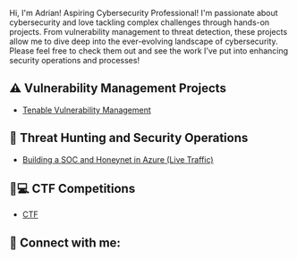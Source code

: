 Hi, I'm Adrian! Aspiring Cybersecurity Professional! I'm passionate about cybersecurity and love tackling complex challenges through hands-on projects. From vulnerability management to threat detection, these projects allow me to dive deep into the ever-evolving landscape of cybersecurity. Please feel free to check them out and see the work I’ve put into enhancing security operations and processes!  

## ⚠️ Vulnerability Management Projects
  - [Tenable Vulnerability Management](https://github.com/Adrian-Gatu/Tenable-Vulnerability-Management)
## 🚨 Threat Hunting and Security Operations
  - [Building a SOC and Honeynet in Azure (Live Traffic)](https://github.com/Adrian-Gatu/Azure-Cloud-SOC-Honeynet)
## 🚩💻 CTF Competitions
  - [CTF](https://github.com/Adrian-Gatu/CTF-Competitios/blob/main/README.md)

<h2> 🤳 Connect with me:</h2>


